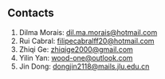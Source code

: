 ## Contacts

1. Dilma Morais: <dil.ma.morais@hotmail.com>
2. Rui Cabral: <filipecabralff20@hotmail.com>
3. Zhiqi Ge: <zhiqige2000@gmail.com>
4. Yilin Yan: <wood-one@outlook.com>
5. Jin Dong: <dongjin2118@mails.jlu.edu.cn>
